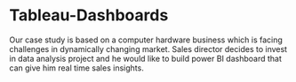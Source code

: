 # Tableau-Dashboards
Our case study is based on a computer hardware business which is facing challenges in dynamically changing market. Sales director decides to invest in data analysis project and he would like to build power BI dashboard that can give him real time sales insights.
